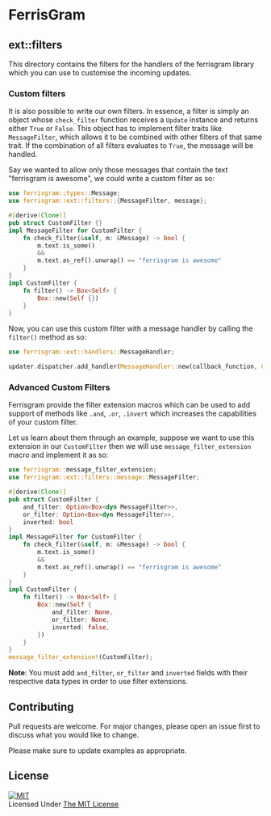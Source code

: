 # **FerrisGram**

## **ext::filters**
This directory contains the filters for the handlers of the ferrisgram library which you can use to customise the incoming updates.

### **Custom filters**
It is also possible to write our own filters. In essence, a filter is simply an object whose `check_filter` function receives a `Update` instance and returns either `True` or `False`. This object has to implement filter traits like `MessageFilter`, which allows it to be combined with other filters of that same trait. If the combination of all filters evaluates to `True`, the message will be handled.

Say we wanted to allow only those messages that contain the text "ferrisgram is awesome", we could write a custom filter as so:

```rust
use ferrisgram::types::Message;
use ferrisgram::ext::filters::{MessageFilter, message};

#[derive(Clone)]
pub struct CustomFilter {}
impl MessageFilter for CustomFilter {
    fn check_filter(&self, m: &Message) -> bool {
        m.text.is_some() 
        && 
        m.text.as_ref().unwrap() == "ferrisgram is awesome"
    }
}
impl CustomFilter {
    fn filter() -> Box<Self> {
        Box::new(Self {})
    }
}
```

Now, you can use this custom filter with a message handler by calling the `filter()` method as so:

```rust
use ferrisgram::ext::handlers::MessageHandler;

updater.dispatcher.add_handler(MessageHandler::new(callback_function, CustomFilter::filter()));
```

### **Advanced Custom Filters**
Ferrisgram provide the filter extension macros which can be used to add support of methods like `.and`, `.or`, `.invert` which increases the capabilities of your custom filter.

Let us learn about them through an example, suppose we want to use this extension in our `CustomFilter` then we will use `message_filter_extension` macro and implement it as so:

```rust
use ferrisgram::message_filter_extension;
use ferrisgram::ext::filters::message::MessageFilter;

#[derive(Clone)]
pub struct CustomFilter {
    and_filter: Option<Box<dyn MessageFilter>>,
    or_filter: Option<Box<dyn MessageFilter>>,
    inverted: bool
}
impl MessageFilter for CustomFilter {
    fn check_filter(&self, m: &Message) -> bool {
        m.text.is_some() 
        && 
        m.text.as_ref().unwrap() == "ferrisgram is awesome"
    }
}
impl CustomFilter {
    fn filter() -> Box<Self> {
        Box::new(Self {
            and_filter: None,
            or_filter: None,
            inverted: false,
        })
    }
}
message_filter_extension!(CustomFilter);
```
**Note**: You must add `and_filter`, `or_filter` and `inverted` fields with their respective data types in order to use filter extensions.
 

## **Contributing**
Pull requests are welcome. For major changes, please open an issue first to discuss what you would like to change.

Please make sure to update examples as appropriate.


## **License**
[![MIT](https://upload.wikimedia.org/wikipedia/commons/thumb/0/0c/MIT_logo.svg/200px-MIT_logo.svg.png)](https://opensource.org/licenses/MIT)
<br>Licensed Under <a href="https://opensource.org/licenses/MIT">The MIT License</a>